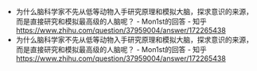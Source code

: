 - 为什么脑科学家不先从低等动物入手研究原理和模拟大脑，探求意识的来源，而是直接研究和模拟最高级的人脑呢？ - Mon1st的回答 - 知乎
  https://www.zhihu.com/question/37959004/answer/172265438
- 为什么脑科学家不先从低等动物入手研究原理和模拟大脑，探求意识的来源，而是直接研究和模拟最高级的人脑呢？ - Mon1st的回答 - 知乎
  https://www.zhihu.com/question/37959004/answer/172265438